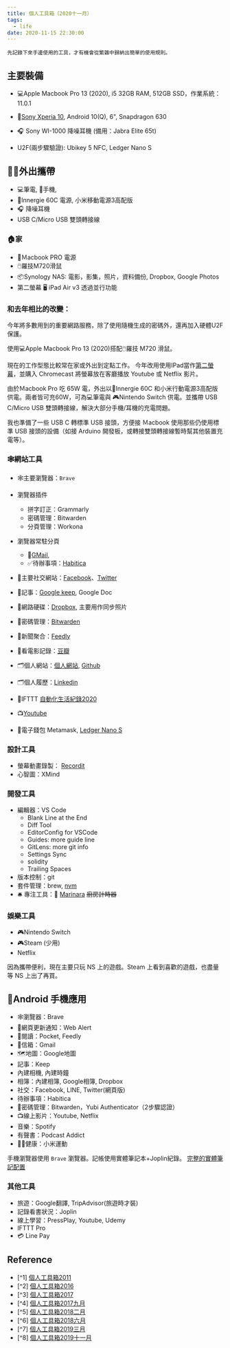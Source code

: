 ```yaml
---
title: 個人工具箱（2020十一月）
tags:
  - life
date: 2020-11-15 22:30:00
---
```


`先記錄下來手邊使用的工具，才有機會從繁雜中歸納出簡單的使用規則。`

## 主要裝備

* :computer:Apple Macbook Pro 13 (2020), i5 32GB RAM, 512GB SSD，作業系統：11.0.1

* :iphone:[Sony Xperia 10](https://www.sogi.com.tw/products/sony_xperia_10/14610), Android 10(Q), 6", Snapdragon 630

* :headphones: Sony WI-1000 降噪耳機 (備用：Jabra Elite 65t)
* U2F(兩步驟驗證): Ubikey 5 NFC, Ledger Nano S

## :walking_man:外出攜帶

* :computer:筆電, :iphone:手機, 
* :electric_plug:Innergie 60C 電源, 小米移動電源3高配版
* :headphones: 降噪耳機
* USB C/Micro USB 雙頭轉接線

### :house:家

* :electric_plug:Ｍacbook PRO 電源
* :computer_mouse:羅技M720滑鼠
* :package:Synology NAS: 電影，影集，照片，資料備份, Dropbox, Google Photos
* 第二螢幕 :desktop_computer: iPad Air v3 透過並行功能

### 和去年相比的改變：

今年將多數用到的重要網路服務，除了使用隨機生成的密碼外，還再加入硬體U2F保護。

使用:computer:Apple Macbook Pro 13 (2020)搭配:computer_mouse:羅技 M720 滑鼠。

現在的工作型態比較常在家或外出到定點工作。
今年改用使用IPad當作[第二螢幕](https://blog.gasolin.idv.tw/2019/11/13/second-screen)，並購入 Chromecast 將螢幕放在客廳播放 Youtube 或 Netflix 影片。

由於Ｍacbook Pro 吃 65W 電，外出以:electric_plug:Innergie 60C 和小米行動電源3高配版供電。兩者皆可充60W，可為:computer:筆電與 🎮Nintendo Switch 供電。並攜帶 USB C/Micro USB 雙頭轉接線，解決大部分手機/耳機的充電問題。

我也準備了一些 USB C 轉標準 USB 接頭，方便接 Ｍacbook 使用那些仍使用標準 USB 接頭的設備（如接 Arduino 開發板，或轉接雙頭轉接線暫時幫其他裝置充電等）。

### :spider_web:網站工具

* :spider_web:主要瀏覽器：`Brave`
* 瀏覽器插件
  - 拼字訂正：Grammarly
  - 密碼管理：Bitwarden
  - 分頁管理：Workona
* 瀏覽器常駐分頁
  - :email:[GMail](http://mail.google.com/),
  - ✅待辦事項：[Habitica](https://habitica.com/)

* :busts_in_silhouette:主要社交網站：[Facebook](http://www.facebook.com/)、[Twitter](https://twitter.com/gasolin)
* :memo:記事：[Google keep](http://keep.google.com/), Google Doc
* :floppy_disk:網路硬碟：[Dropbox](http://www.dropbox.com/), 主要用作同步照片
* 🔑密碼管理：[Bitwarden](https://www.bitwarden.com/)
* :newspaper:新聞聚合：[Feedly](https://feedly.com/)
* :movie_camera:看電影記錄：[豆瓣](http://www.douban.com/)
* :card_index_dividers:個人網站：[個人網站](http://www.gasolin.idv.tw), [Github](https://github.com/gasolin/blog/)
* :card_index_dividers:個人履歷：[Linkedin](https://www.linkedin.com/in/fredglin/)
* :link:IFTTT [自動化生活紀錄2020](https://blog.gasolin.idv.tw/2020/04/04/personal-automation-in-2020/)
* :tv:[Youtube](https://www.youtube.com/)
* :purse:電子錢包 Metamask, [Ledger Nano S](https://blog.gasolin.idv.tw/2017/12/26/setup_ledger_nano_on_linux/)


### 設計工具

* 螢幕動畫錄製： [Recordit](http://www.recordit.co/)
* 心智圖：XMind

### 開發工具

* 編輯器：VS Code
  - Blank Line at the End
  - Diff Tool
  - EditorConfig for VSCode
  - Guides: more guide line
  - GitLens: more git info
  - Settings Sync
  - solidity
  - Trailing Spaces
* 版本控制：git
* 套件管理：brew, [nvm](https://github.com/creationix/nvm)
* :bellhop_bell: 專注工具：:tomato: [Marinara](https://chrome.google.com/webstore/detail/marinara-pomodoro%C2%AE-assist/lojgmehidjdhhbmpjfamhpkpodfcodef) ~~廚房計時器~~

### 娛樂工具

* 🎮Nintendo Switch
* 🎮Steam (少用)
* Netflix

因為攜帶便利，現在主要只玩 NS 上的遊戲。Steam 上看到喜歡的遊戲，也盡量等 NS 上出了再買。

## :iphone:Android 手機應用
* :spider_web:瀏覽器：Brave
* :bell:網頁更新通知：Web Alert
* :newspaper:閱讀：Pocket, Feedly
* :email:信箱：Gmail
* :world_map:地圖：Google地圖
* 記事：Keep
* 內建相機, 內建時鐘
* 相簿：內建相簿, Google相簿, Dropbox
* 社交：Facebook, LINE, Twitter(網頁版)
* 待辦事項：Habitica
* :closed_lock_with_key:密碼管理：Bitwarden，Yubi Authenticator（2步驟認證）
* :tv:線上影片：Youtube, Netflix
* 音樂：Spotify
* 有聲書：Podcast Addict
* :walking_man:健康：小米運動

手機瀏覽器使用 `Brave` 瀏覽器。記帳使用實體筆記本+Joplin紀錄。
[完整的實體筆記配置](https://blog.gasolin.idv.tw/2019/02/23/handbook/)

### 其他工具

* 旅遊：Google翻譯, TripAdvisor(旅遊時才裝)
* 記錄看書狀況：Joplin
* 線上學習：PressPlay, Youtube, Udemy
* IFTTT Pro
* 💳 Line Pay

## Reference

* [^1] [個人工具箱2011](https://blog.gasolin.idv.tw/2013/01/02/%E5%80%8B%E4%BA%BA%E5%B7%A5%E5%85%B7%E7%AE%B12011/)
* [^2] [個人工具箱2016](https://blog.gasolin.idv.tw/2016/12/19/tooling-in-2016/)
* [^3] [個人工具箱2017](https://blog.gasolin.idv.tw/2017/02/02/tooling-in-2017/)
* [^4] [個人工具箱2017九月](https://blog.gasolin.idv.tw/2017/02/02/tooling-in-2017-sep/)
* [^5] [個人工具箱2018二月](https://blog.gasolin.idv.tw/2018/01/25/tooling-in-2018-feb/)
* [^6] [個人工具箱2018六月](https://blog.gasolin.idv.tw/2018/05/24/tooling-in-2018-jun/)
* [^7] [個人工具箱2019三月](https://blog.gasolin.idv.tw/2018/05/24/tooling-in-2019-Mar/)
* [^8] [個人工具箱2019十一月](https://blog.gasolin.idv.tw/2019/11/30/tooling-in-2019-Nov/)